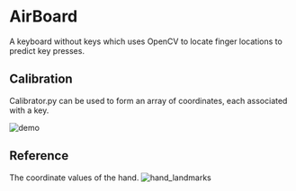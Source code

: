 # AirBoard
A keyboard without keys which uses OpenCV to locate finger locations to predict key presses. 

## Calibration
Calibrator.py can be used to form an array of coordinates, each associated with a key.

![demo](https://user-images.githubusercontent.com/62809012/120268374-ae865980-c273-11eb-9057-50975c99cdcf.gif)

## Reference
The coordinate values of the hand.
![hand_landmarks](https://user-images.githubusercontent.com/62809012/120250074-d44b3880-c24a-11eb-91c1-1a0cd290ad04.png)
